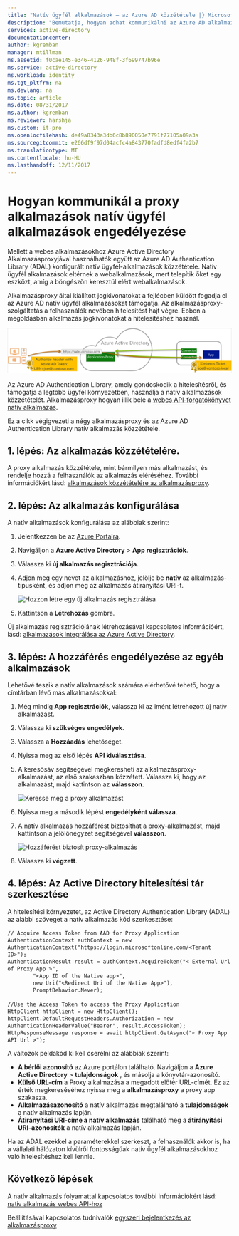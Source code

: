 ```yaml
---
title: "Natív ügyfél alkalmazások – az Azure AD közzététele |} Microsoft Docs"
description: "Bemutatja, hogyan adhat kommunikálni az Azure AD alkalmazásproxy-összekötő a helyszíni alkalmazások biztonságos távoli hozzáférést biztosítanak a natív ügyfél alkalmazások engedélyezése."
services: active-directory
documentationcenter: 
author: kgremban
manager: mtillman
ms.assetid: f0cae145-e346-4126-948f-3f699747b96e
ms.service: active-directory
ms.workload: identity
ms.tgt_pltfrm: na
ms.devlang: na
ms.topic: article
ms.date: 08/31/2017
ms.author: kgremban
ms.reviewer: harshja
ms.custom: it-pro
ms.openlocfilehash: de49a8343a3db6c8b890050e7791f77105a09a3a
ms.sourcegitcommit: e266df9f97d04acfc4a843770fadfd8edf4fa2b7
ms.translationtype: MT
ms.contentlocale: hu-HU
ms.lasthandoff: 12/11/2017
---
```

# <a name="how-to-enable-native-client-apps-to-interact-with-proxy-applications"></a>Hogyan kommunikál a proxy alkalmazások natív ügyfél alkalmazások engedélyezése

Mellett a webes alkalmazásokhoz Azure Active Directory Alkalmazásproxyjával használhatók együtt az Azure AD Authentication Library (ADAL) konfigurált natív ügyfél-alkalmazások közzététele. Natív ügyfél alkalmazások eltérnek a webalkalmazások, mert telepítik őket egy eszközt, amíg a böngészőn keresztül elért webalkalmazások. 

Alkalmazásproxy által kiállított jogkivonatokat a fejlécben küldött fogadja el az Azure AD natív ügyfél alkalmazásokat támogatja. Az alkalmazásproxy-szolgáltatás a felhasználók nevében hitelesítést hajt végre. Ebben a megoldásban alkalmazás jogkivonatokat a hitelesítéshez használ. 

![A végfelhasználók, az Azure Active Directory és a közzétett alkalmazások közötti kapcsolat](./media/active-directory-application-proxy-native-client/richclientflow.png)

Az Azure AD Authentication Library, amely gondoskodik a hitelesítésről, és támogatja a legtöbb ügyfél környezetben, használja a natív alkalmazások közzétételét. Alkalmazásproxy hogyan illik bele a [webes API-forgatókönyvet natív alkalmazás](develop/active-directory-authentication-scenarios.md#native-application-to-web-api). 

Ez a cikk végigvezeti a négy alkalmazásproxy és az Azure AD Authentication Library natív alkalmazás közzététele. 

## <a name="step-1-publish-your-application"></a>1. lépés: Az alkalmazás közzétételére.
A proxy alkalmazás közzététele, mint bármilyen más alkalmazást, és rendelje hozzá a felhasználók az alkalmazás eléréséhez. További információkért lásd: [alkalmazások közzétételére az alkalmazásproxy](active-directory-application-proxy-publish.md).

## <a name="step-2-configure-your-application"></a>2. lépés: Az alkalmazás konfigurálása
A natív alkalmazások konfigurálása az alábbiak szerint:

1. Jelentkezzen be az [Azure Portalra](https://portal.azure.com).
2. Navigáljon a **Azure Active Directory** > **App regisztrációk**.
3. Válassza ki **új alkalmazás regisztrációja**.
4. Adjon meg egy nevet az alkalmazáshoz, jelölje be **natív** az alkalmazás-típusként, és adjon meg az alkalmazás átirányítási URI-t. 

   ![Hozzon létre egy új alkalmazás regisztrálása](./media/active-directory-application-proxy-native-client/create.png)
5. Kattintson a **Létrehozás** gombra.

Új alkalmazás regisztrációjának létrehozásával kapcsolatos információért, lásd: [alkalmazások integrálása az Azure Active Directory](.//develop/active-directory-integrating-applications.md).


## <a name="step-3-grant-access-to-other-applications"></a>3. lépés: A hozzáférés engedélyezése az egyéb alkalmazások
Lehetővé teszik a natív alkalmazások számára elérhetővé tehető, hogy a címtárban lévő más alkalmazásokkal:

1. Még mindig **App regisztrációk**, válassza ki az imént létrehozott új natív alkalmazást.
2. Válassza ki **szükséges engedélyek**.
3. Válassza a **Hozzáadás** lehetőséget.
4. Nyissa meg az első lépés **API kiválasztása**.
5. A keresősáv segítségével megkeresheti az alkalmazásproxy-alkalmazást, az első szakaszban közzétett. Válassza ki, hogy az alkalmazást, majd kattintson az **válasszon**. 

   ![Keresse meg a proxy alkalmazást](./media/active-directory-application-proxy-native-client/select_api.png)
6. Nyissa meg a második lépést **engedélyként válassza**.
7. A natív alkalmazás hozzáférést biztosíthat a proxy-alkalmazást, majd kattintson a jelölőnégyzet segítségével **válasszon**.

   ![Hozzáférést biztosít proxy-alkalmazás](./media/active-directory-application-proxy-native-client/select_perms.png)
8. Válassza ki **végzett**.


## <a name="step-4-edit-the-active-directory-authentication-library"></a>4. lépés: Az Active Directory hitelesítési tár szerkesztése
A hitelesítési környezetet, az Active Directory Authentication Library (ADAL) az alábbi szöveget a natív alkalmazás kód szerkesztése:

```
// Acquire Access Token from AAD for Proxy Application
AuthenticationContext authContext = new AuthenticationContext("https://login.microsoftonline.com/<Tenant ID>");
AuthenticationResult result = authContext.AcquireToken("< External Url of Proxy App >",
        "<App ID of the Native app>",
        new Uri("<Redirect Uri of the Native App>"),
        PromptBehavior.Never);

//Use the Access Token to access the Proxy Application
HttpClient httpClient = new HttpClient();
httpClient.DefaultRequestHeaders.Authorization = new AuthenticationHeaderValue("Bearer", result.AccessToken);
HttpResponseMessage response = await httpClient.GetAsync("< Proxy App API Url >");
```

A változók példakód ki kell cserélni az alábbiak szerint:

* **A bérlői azonosító** az Azure portálon található. Navigáljon a **Azure Active Directory** > **tulajdonságok** , és másolja a könyvtár-azonosító. 
* **Külső URL-cím** a Proxy alkalmazása a megadott előtér URL-címét. Ez az érték megkereséséhez nyissa meg a **alkalmazásproxy** a proxy app szakasza.
* **Alkalmazásazonosító** a natív alkalmazás megtalálható a **tulajdonságok** a natív alkalmazás lapján.
* **Átirányítási URI-címe a natív alkalmazás** található meg a **átirányítási URI-azonosítók** a natív alkalmazás lapján.

Ha az ADAL ezekkel a paraméterekkel szerkeszt, a felhasználók akkor is, ha a vállalati hálózaton kívülről fontosságúak natív ügyfél alkalmazásokhoz való hitelesítéshez kell lennie. 

## <a name="next-steps"></a>Következő lépések

A natív alkalmazás folyamattal kapcsolatos további információkért lásd: [natív alkalmazás webes API-hoz](develop/active-directory-authentication-scenarios.md#native-application-to-web-api)

Beállításával kapcsolatos tudnivalók [egyszeri bejelentkezés az alkalmazásproxy](application-proxy-sso-overview.md)
